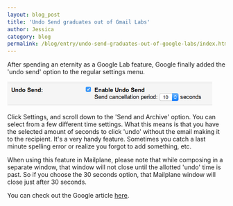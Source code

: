 ```yaml
---
layout: blog_post
title: 'Undo Send graduates out of Gmail Labs'
author: Jessica
category: blog
permalink: /blog/entry/undo-send-graduates-out-of-google-labs/index.html
---
```


After spending an eternity as a Google Lab feature, Google finally added the 'undo send' option to the regular settings menu.

!['Undo Send' settings](/assets/blog/2015-06-26-undo-send-graduates-out-of-google-labs/settings.png)

Click Settings, and scroll down to the 'Send and Archive' option. You can select from a few different time settings. What this means is that you have the selected amount of seconds to click 'undo' without the email making it to the recipient. It's a very handy feature. Sometimes you catch a last minute spelling error or realize you forgot to add something, etc.

When using this feature in Mailplane, please note that while composing in a separate window, that window will not close until the allotted 'undo' time is past. So if you choose the 30 seconds option, that Mailplane window will close just after 30 seconds.

You can check out the Google article [here](http://googleappsupdates.blogspot.com/2015/06/undo-send-for-gmail-on-web.html).
